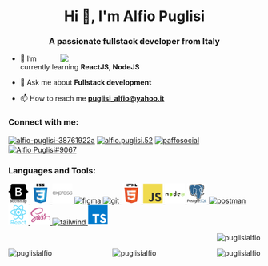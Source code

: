<h1 align="center">Hi 👋, I'm Alfio Puglisi</h1>
<h3 align="center">A passionate fullstack developer from Italy</h3>
<img align="right" width="400px" src="https://i.pinimg.com/originals/81/17/8b/81178b47a8598f0c81c4799f2cdd4057.gif"/>


- 🌱 I’m currently learning **ReactJS, NodeJS**

- 💬 Ask me about **Fullstack development**

- 📫 How to reach me **puglisi_alfio@yahoo.it**

<h3 align="left">Connect with me:</h3>
<p align="left">
<a href="https://linkedin.com/in/alfio-puglisi-38761922a" target="blank"><img align="center" src="https://raw.githubusercontent.com/rahuldkjain/github-profile-readme-generator/master/src/images/icons/Social/linked-in-alt.svg" alt="alfio-puglisi-38761922a" height="30" width="40" /></a>
<a href="https://fb.com/alfio.puglisi.52" target="blank"><img align="center" src="https://raw.githubusercontent.com/rahuldkjain/github-profile-readme-generator/master/src/images/icons/Social/facebook.svg" alt="alfio.puglisi.52" height="30" width="40" /></a>
<a href="https://instagram.com/paffosocial" target="blank"><img align="center" src="https://raw.githubusercontent.com/rahuldkjain/github-profile-readme-generator/master/src/images/icons/Social/instagram.svg" alt="paffosocial" height="30" width="40" /></a>
<a href="https://discord.gg/Alfio Puglisi#9067" target="blank"><img align="center" src="https://raw.githubusercontent.com/rahuldkjain/github-profile-readme-generator/master/src/images/icons/Social/discord.svg" alt="Alfio Puglisi#9067" height="30" width="40" /></a>
</p>

<h3 align="left">Languages and Tools:</h3>
<p align="left"> <a href="https://getbootstrap.com" target="_blank" rel="noreferrer"> <img src="https://raw.githubusercontent.com/devicons/devicon/master/icons/bootstrap/bootstrap-plain-wordmark.svg" alt="bootstrap" width="40" height="40"/> </a> <a href="https://www.w3schools.com/css/" target="_blank" rel="noreferrer"> <img src="https://raw.githubusercontent.com/devicons/devicon/master/icons/css3/css3-original-wordmark.svg" alt="css3" width="40" height="40"/> </a> <a href="https://expressjs.com" target="_blank" rel="noreferrer"> <img src="https://raw.githubusercontent.com/devicons/devicon/master/icons/express/express-original-wordmark.svg" alt="express" width="40" height="40"/> </a> <a href="https://www.figma.com/" target="_blank" rel="noreferrer"> <img src="https://www.vectorlogo.zone/logos/figma/figma-icon.svg" alt="figma" width="40" height="40"/> </a> <a href="https://git-scm.com/" target="_blank" rel="noreferrer"> <img src="https://www.vectorlogo.zone/logos/git-scm/git-scm-icon.svg" alt="git" width="40" height="40"/> </a> <a href="https://www.w3.org/html/" target="_blank" rel="noreferrer"> <img src="https://raw.githubusercontent.com/devicons/devicon/master/icons/html5/html5-original-wordmark.svg" alt="html5" width="40" height="40"/> </a> <a href="https://developer.mozilla.org/en-US/docs/Web/JavaScript" target="_blank" rel="noreferrer"> <img src="https://raw.githubusercontent.com/devicons/devicon/master/icons/javascript/javascript-original.svg" alt="javascript" width="40" height="40"/> </a> <a href="https://nodejs.org" target="_blank" rel="noreferrer"> <img src="https://raw.githubusercontent.com/devicons/devicon/master/icons/nodejs/nodejs-original-wordmark.svg" alt="nodejs" width="40" height="40"/> </a> <a href="https://www.postgresql.org" target="_blank" rel="noreferrer"> <img src="https://raw.githubusercontent.com/devicons/devicon/master/icons/postgresql/postgresql-original-wordmark.svg" alt="postgresql" width="40" height="40"/> </a> <a href="https://postman.com" target="_blank" rel="noreferrer"> <img src="https://www.vectorlogo.zone/logos/getpostman/getpostman-icon.svg" alt="postman" width="40" height="40"/> </a> <a href="https://reactjs.org/" target="_blank" rel="noreferrer"> <img src="https://raw.githubusercontent.com/devicons/devicon/master/icons/react/react-original-wordmark.svg" alt="react" width="40" height="40"/> </a> <a href="https://sass-lang.com" target="_blank" rel="noreferrer"> <img src="https://raw.githubusercontent.com/devicons/devicon/master/icons/sass/sass-original.svg" alt="sass" width="40" height="40"/> </a> <a href="https://tailwindcss.com/" target="_blank" rel="noreferrer"> <img src="https://www.vectorlogo.zone/logos/tailwindcss/tailwindcss-icon.svg" alt="tailwind" width="40" height="40"/> </a> <a href="https://www.typescriptlang.org/" target="_blank" rel="noreferrer"> <img src="https://raw.githubusercontent.com/devicons/devicon/master/icons/typescript/typescript-original.svg" alt="typescript" width="40" height="40"/> </a> </p>

<p>&nbsp;<img align="right" src="https://github-readme-stats.vercel.app/api?username=PuglisiAlfio&show_icons=true&locale=en" alt="puglisialfio" /></p>

<p><img align="left" src="https://github-readme-streak-stats.herokuapp.com/?user=PuglisiAlfio&" alt="puglisialfio" /></p>
<p><img align="right" src="https://github-readme-stats.vercel.app/api/top-langs?username=PuglisiAlfio&show_icons=true&locale=en&layout=compact" alt="puglisialfio" /></p>
<p align="center"> <img src="https://komarev.com/ghpvc/?username=puglisialfio&label=Profile%20views&color=0e75b6&style=flat" alt="puglisialfio" /> </p>
